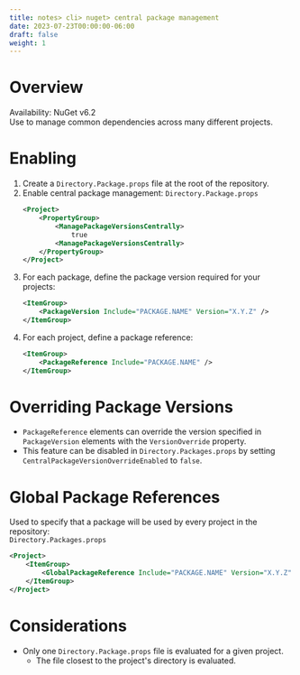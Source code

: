 ```yaml
---
title: notes> cli> nuget> central package management
date: 2023-07-23T00:00:00-06:00
draft: false
weight: 1
---
```


# Overview
<g>Availability: NuGet v6.2</g>  
Use to manage common dependencies across many different projects.

# Enabling
1. Create a `Directory.Package.props` file at the root of the repository.
2. Enable central package management:
    `Directory.Package.props`  
    ```xml {hl_lines=[3,4,5]}
    <Project>
        <PropertyGroup>
            <ManagePackageVersionsCentrally>
                true
            <ManagePackageVersionsCentrally>
        </PropertyGroup>
    </Project>
    ```
3. For each package, define the package version required for your projects:
    ```xml
    <ItemGroup>
        <PackageVersion Include="PACKAGE.NAME" Version="X.Y.Z" />
    </ItemGroup>
    ```
4. For each project, define a package reference:
    ```xml
    <ItemGroup>
        <PackageReference Include="PACKAGE.NAME" />
    </ItemGroup>
    ```

# Overriding Package Versions
- `PackageReference` elements can override the version specified in `PackageVersion` elements with the `VersionOverride` property.
- This feature can be disabled in `Directory.Packages.props` by setting `CentralPackageVersionOverrideEnabled` to `false`.

# Global Package References
Used to specify that a package will be used by every project in the repository:  
`Directory.Packages.props`
```xml
<Project>
    <ItemGroup>
        <GlobalPackageReference Include="PACKAGE.NAME" Version="X.Y.Z" />
    </ItemGroup>
</Project>
```

# Considerations
- Only one `Directory.Package.props` file is evaluated for a given project.
  - The file closest to the project's directory is evaluated. 